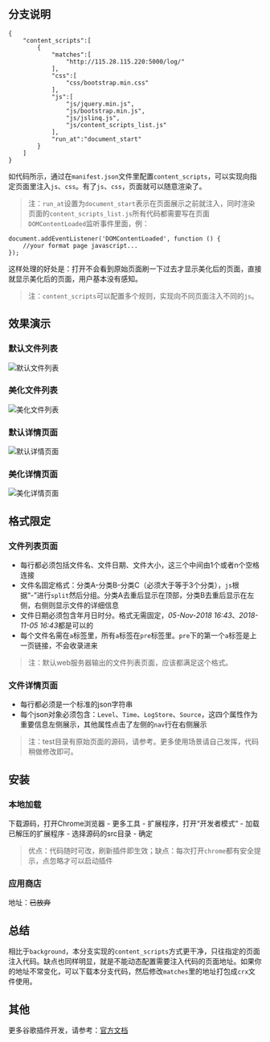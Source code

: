 ## 分支说明
```
{
    "content_scripts":[
        {
            "matches":[
                "http://115.28.115.220:5000/log/"
            ],
            "css":[
                "css/bootstrap.min.css"
            ],
            "js":[
                "js/jquery.min.js",
                "js/bootstrap.min.js",
                "js/jslinq.js",
                "js/content_scripts_list.js"
            ],
            "run_at":"document_start"
        }
    ]
}
```
如代码所示，通过在`manifest.json`文件里配置`content_scripts`，可以实现向指定页面里注入`js`、`css`。有了`js`、`css`，页面就可以随意渲染了。
> 注：`run_at`设置为`document_start`表示在页面展示之前就注入，同时渲染页面的`content_scripts_list.js`所有代码都需要写在页面`DOMContentLoaded`监听事件里面，例：
```
document.addEventListener('DOMContentLoaded', function () {
    //your format page javascript...
});
```
这样处理的好处是：打开不会看到原始页面刷一下过去才显示美化后的页面，直接就显示美化后的页面，用户基本没有感知。
> 注：`content_scripts`可以配置多个规则，实现向不同页面注入不同的`js`。

## 效果演示
### 默认文件列表
![默认文件列表](https://github.com/oppoic/WebFileFilter/blob/content-scripts/pic/list-origin.png)
### 美化文件列表
![美化文件列表](https://github.com/oppoic/WebFileFilter/blob/content-scripts/pic/list-format.png)

### 默认详情页面
![默认详情页面](https://github.com/oppoic/WebFileFilter/blob/content-scripts/pic/detail-origin.png)
### 美化详情页面
![美化详情页面](https://github.com/oppoic/WebFileFilter/blob/content-scripts/pic/detail-format.png)

## 格式限定
### 文件列表页面
* 每行都必须包括文件名、文件日期、文件大小，这三个中间由1个或者n个空格连接
* 文件名固定格式：分类A-分类B-分类C（必须大于等于3个分类），`js`根据“-”进行`split`然后分组。分类A去重后显示在顶部，分类B去重后显示在左侧，右侧则显示文件的详细信息
* 文件日期必须包含年月日时分。格式无需固定，*05-Nov-2018 16:43*、*2018-11-05 16:43*都是可以的
* 每个文件名需在`a`标签里，所有`a`标签在`pre`标签里。`pre`下的第一个`a`标签是上一页链接，不会收录进来
> 注：默认web服务器输出的文件列表页面，应该都满足这个格式。
### 文件详情页面
* 每行都必须是一个标准的json字符串
* 每个json对象必须包含：`Level`、`Time`、`LogStore`、`Source`，这四个属性作为重要信息左侧展示，其他属性点击了左侧的`nav`行在右侧展示
> 注：test目录有原始页面的源码，请参考。更多使用场景请自己发挥，代码稍做修改即可。

## 安装
### 本地加载
下载源码，打开Chrome浏览器 - 更多工具 - 扩展程序，打开“开发者模式” - 加载已解压的扩展程序 - 选择源码的src目录 - 确定
> 优点：代码随时可改，刷新插件即生效；缺点：每次打开`chrome`都有安全提示，点忽略才可以启动插件
### 应用商店
地址：~~已放弃~~

## 总结
相比于`background`，本分支实现的`content_scripts`方式更干净，只往指定的页面注入代码。缺点也同样明显，就是不能动态配置需要注入代码的页面地址。如果你的地址不常变化，可以下载本分支代码，然后修改`matches`里的地址打包成`crx`文件使用。

## 其他
更多谷歌插件开发，请参考：[官方文档](https://developer.chrome.com/extensions/overview "点击在当前页打开")
